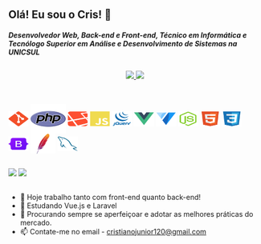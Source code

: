 ## Olá! Eu sou o Cris! 👋

##### Desenvolvedor Web, Back-end e Front-end, Técnico em Informática e Tecnólogo Superior em Análise e Desenvolvimento de Sistemas na UNICSUL

##

<div align="center">
  <a href="https://github.com/Cristiano-Junior">
    <img height="180em" src="https://github-readme-stats.vercel.app/api?username=Cristiano-Junior&show_icons=true&theme=dracula&include_all_commits=true&count_private=true"/>
  
   <img height="180em" src="https://github-readme-stats.vercel.app/api/top-langs/?username=Cristiano-Junior&layout=compact&langs_count=7&theme=dracula"/>
  </a>
</div>

##

<div style="display: inline_block">
  <br>
  <img align="center" alt="Cris-Git" height="30" width="40" src="https://raw.githubusercontent.com/devicons/devicon/master/icons/git/git-original.svg">
  <img align="center" alt="Cris-PHP" height="60" width="70" src="https://raw.githubusercontent.com/devicons/devicon/master/icons/php/php-original.svg">
  <img align="center" alt="Cris-Laravel" height="30" width="40" src="https://raw.githubusercontent.com/devicons/devicon/master/icons/laravel/laravel-plain.svg">
  <img align="center" alt="Cris-Js" height="30" width="40" src="https://raw.githubusercontent.com/devicons/devicon/master/icons/javascript/javascript-plain.svg">
  <img align="center" alt="Cris-Jquery" height="30" width="40" src="https://raw.githubusercontent.com/devicons/devicon/master/icons/jquery/jquery-plain-wordmark.svg">
  <img align="center" alt="Cris-VueJs" height="30" width="40" src="https://raw.githubusercontent.com/devicons/devicon/master/icons/vuejs/vuejs-original.svg">
  <img align="center" alt="Cris-Vuetify" height="30" width="40" src="https://raw.githubusercontent.com/devicons/devicon/master/icons/vuetify/vuetify-original.svg">
  <img align="center" alt="Cris-NodeJs" height="30" width="40" src="https://raw.githubusercontent.com/devicons/devicon/master/icons/nodejs/nodejs-original.svg">
  <img align="center" alt="Cris-HTML" height="30" width="40" src="https://raw.githubusercontent.com/devicons/devicon/master/icons/html5/html5-original.svg">
  <img align="center" alt="Cris-CSS" height="30" width="40" src="https://raw.githubusercontent.com/devicons/devicon/master/icons/css3/css3-original.svg">
  <img align="center" alt="Cris-Bootstrap" height="30" width="40" src="https://raw.githubusercontent.com/devicons/devicon/master/icons/bootstrap/bootstrap-original.svg">
  <img align="center" alt="Cris-Apache" height="40" width="50" src="https://raw.githubusercontent.com/devicons/devicon/master/icons/apache/apache-original.svg">
  <img align="center" alt="Cris-Mysql" height="30" width="40" src="https://raw.githubusercontent.com/devicons/devicon/master/icons/mysql/mysql-original.svg">
  <br>
</div>

##

<div>
  <a href="https://www.linkedin.com/in/cristiano-junior-b64668186" target="_blank"><img src="https://img.shields.io/badge/-LinkedIn-%230077B5?style=for-the-badge&logo=linkedin&logoColor=white" target="_blank"></a>
  <a href = "mailto:cristianojunior120@gmail.com"><img src="https://img.shields.io/badge/Gmail-D14836?style=for-the-badge&logo=gmail&logoColor=white" target="_blank"></a>
</div>

##

- 🔭 Hoje trabalho tanto com front-end quanto back-end!
- 🌱 Estudando Vue.js e Laravel
- 👯 Procurando sempre se aperfeiçoar e adotar as melhores práticas do mercado.
- 📫 Contate-me no email - cristianojunior120@gmail.com

##
